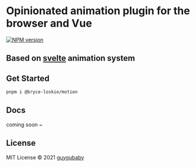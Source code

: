 # Opinionated animation plugin for the browser and Vue

[![NPM version](https://img.shields.io/npm/v/@bryce-loskie/motion?color=a1b858&label=)](https://www.npmjs.com/package/@bryce-loskie/motion)

## Based on [svelte](https://github.com/sveltejs/svelte) animation system

## Get Started

```bash
pnpm i @bryce-loskie/motion
```

## Docs

coming soon ~

## License

MIT License © 2021 [guygubaby](https://github.com/guygubaby)
